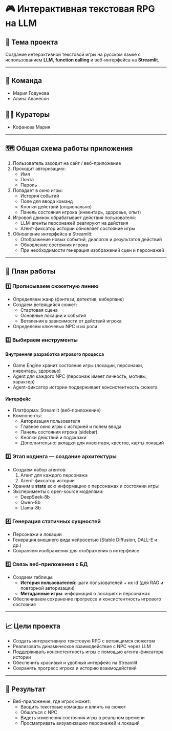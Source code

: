 # 🎮 Интерактивная текстовая RPG на LLM

## 📌 Тема проекта
Создание интерактивной текстовой игры на русском языке с использованием **LLM**, **function calling** и веб-интерфейса на **Streamlit**.

---

## 👥 Команда
- Мария Годунова
- Алина Аванесян

## 🧑‍🏫 Кураторы
- Кофанова Мария
---

## 🗺 Общая схема работы приложения

1. Пользователь заходит на сайт / веб-приложение  
2. Проходит авторизацию:
   - Имя  
   - Почта  
   - Пароль  
3. Попадает в окно игры:
   - История событий  
   - Поле для ввода команд  
   - Кнопки действий (опционально)  
   - Панель состояния игрока (инвентарь, здоровье, опыт)  
4. Игровой движок обрабатывает действия пользователя:
   - LLM-агенты персонажей реагируют на действия  
   - Агент-фиксатор истории обновляет состояние игры  
5. Обновление интерфейса в Streamlit:
   - Отображение новых событий, диалогов и результатов действий  
   - Обновление состояния игрока  
   - При необходимости генерация изображений сцен и персонажей

---

## 📅 План работы

### 1️⃣ Прописываем сюжетную линию
- Определяем жанр (фэнтези, детектив, киберпанк)  
- Создаем ветвящийся сюжет:  
  - Стартовая сцена  
  - Основные локации и события  
  - Ветвления в зависимости от действий игрока  
- Определяем ключевых NPC и их роли

### 2️⃣ Выбираем инструменты
#### Внутренняя разработка игрового процесса
- Game Engine хранит состояние игры (локации, персонажи, инвентарь, здоровье)  
- Agent для каждого NPC (персонаж имеет личность, мотивы, характер)  
- Agent-фиксатор истории поддерживает консистентность сюжета  

#### Интерфейс
- Платформа: Streamlit (веб-приложение)  
- Компоненты:
  - Авторизация пользователя  
  - Главное окно игры с историей и полем ввода  
  - Панель состояния игрока (sidebar)  
  - Кнопки действий и подсказки  
  - Дополнительно: вкладки для инвентаря, квестов, карты локаций  

### 3️⃣ Этап кодинга — создание архитектуры
- Создаем набор агентов:
  1. Агент для каждого персонажа  
  2. Агент-фиксатор истории  
- Храним в **state** всю информацию о персонажах и состоянии игры  
- Эксперименты с open-source моделями:
  - DeepSeek-8b  
  - Qwen-8b  
  - Llama-8b  

### 4️⃣ Генерация статичных сущностей
- Персонажи и локации  
- Генерация внешнего вида нейросетью (Stable Diffusion, DALL-E и др.)  
- Сохраняем изображения для отображения в интерфейсе  

### 5️⃣ Связь веб-приложения с БД
- Создаем таблицы:
  - **История пользователей**: шаги пользователей + их id (для RAG и повторной авторизации)  
  - **Метаданные игры**: информация о локациях и персонажах  
- Обеспечиваем сохранение прогресса и консистентность игрового состояния  

---

## 📈 Цели проекта
- Создать интерактивную текстовую RPG с ветвящимся сюжетом  
- Реализовать динамическое взаимодействие с NPC через LLM  
- Поддерживать консистентность игры с помощью агента-фиксаторa истории  
- Обеспечить красивый и удобный интерфейс на Streamlit  
- Сохранять прогресс игрока и историю взаимодействий  

---

## 🎯 Результат
- Веб-приложение, где игрок может:
  - Вводить текстовые команды и влиять на сюжет  
  - Общаться с NPC  
  - Видеть изменения состояния игры в реальном времени  
  - Просматривать визуализацию персонажей и локаций  
